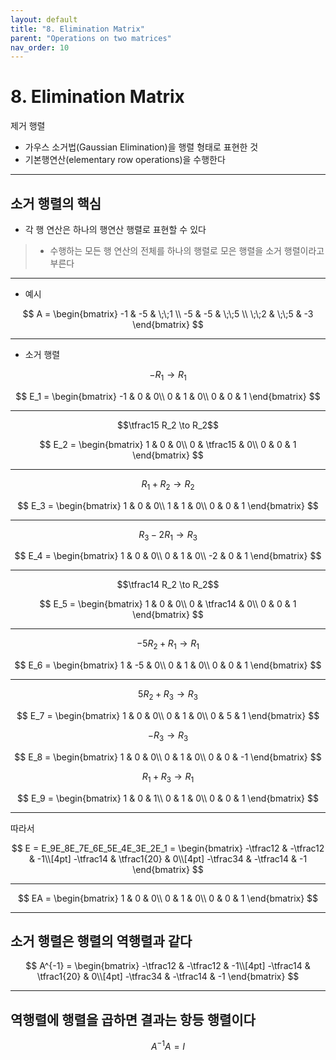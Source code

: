 ```yaml
---
layout: default
title: "8. Elimination Matrix"
parent: "Operations on two matrices"
nav_order: 10
---
```


# 8. Elimination Matrix
제거 행렬

- 가우스 소거법(Gaussian Elimination)을 행렬 형태로 표현한 것
- 기본행연산(elementary row operations)을 수행한다

---

## 소거 행렬의 핵심
- 각 행 연산은 하나의 행연산 행렬로 표현할 수 있다

> - 수행하는 모든 행 연산의 전체를 하나의 행렬로 모은 행렬을 소거 행렬이라고 부른다


---

- 예시

$$
A =
\begin{bmatrix}
-1 & -5 & \;\;1 \\
-5 & -5 & \;\;5 \\
\;\;2 & \;\;5 & -3
\end{bmatrix}
$$

---

- 소거 행렬

$$-R_1 \to R_1$$

$$
E_1 =
\begin{bmatrix}
-1 & 0 & 0\\
 0 & 1 & 0\\
 0 & 0 & 1
\end{bmatrix}
$$

---

$$\tfrac15 R_2 \to R_2$$

$$
E_2 =
\begin{bmatrix}
1 & 0 & 0\\
0 & \tfrac15 & 0\\
0 & 0 & 1
\end{bmatrix}
$$

---

$$R_1 + R_2 \to R_2$$

$$
E_3 =
\begin{bmatrix}
1 & 0 & 0\\
1 & 1 & 0\\
0 & 0 & 1
\end{bmatrix}
$$

---

$$R_3 - 2R_1 \to R_3$$

$$
E_4 =
\begin{bmatrix}
1 & 0 & 0\\
0 & 1 & 0\\
-2 & 0 & 1
\end{bmatrix}
$$

---

$$\tfrac14 R_2 \to R_2$$

$$
E_5 =
\begin{bmatrix}
1 & 0 & 0\\
0 & \tfrac14 & 0\\
0 & 0 & 1
\end{bmatrix}
$$

---

$$-5R_2 + R_1 \to R_1$$

$$
E_6 =
\begin{bmatrix}
1 & -5 & 0\\
0 &  1 & 0\\
0 &  0 & 1
\end{bmatrix}
$$

---

$$5R_2 + R_3 \to R_3$$

$$
E_7 =
\begin{bmatrix}
1 & 0 & 0\\
0 & 1 & 0\\
0 & 5 & 1
\end{bmatrix}
$$

$$-R_3 \to R_3$$

$$
E_8 =
\begin{bmatrix}
 1 & 0 & 0\\
 0 & 1 & 0\\
 0 & 0 & -1
\end{bmatrix}
$$

$$R_1 + R_3 \to R_1$$

$$
E_9 =
\begin{bmatrix}
1 & 0 & 1\\
0 & 1 & 0\\
0 & 0 & 1
\end{bmatrix}
$$

---

따라서

$$
E = E_9E_8E_7E_6E_5E_4E_3E_2E_1 =
\begin{bmatrix}
-\tfrac12 & -\tfrac12 & -1\\[4pt]
-\tfrac14 & \tfrac1{20} & 0\\[4pt]
-\tfrac34 & -\tfrac14 & -1
\end{bmatrix}
$$

---

$$
EA =
\begin{bmatrix}
1 & 0 & 0\\
0 & 1 & 0\\
0 & 0 & 1
\end{bmatrix}
$$

---

## 소거 행렬은 행렬의 역행렬과 같다

$$
A^{-1} =
\begin{bmatrix}
-\tfrac12 & -\tfrac12 & -1\\[4pt]
-\tfrac14 & \tfrac1{20} & 0\\[4pt]
-\tfrac34 & -\tfrac14 & -1
\end{bmatrix}
$$

---

## 역행렬에 행렬을 곱하면 결과는 항등 행렬이다

$$
A^{-1}A = I
$$

